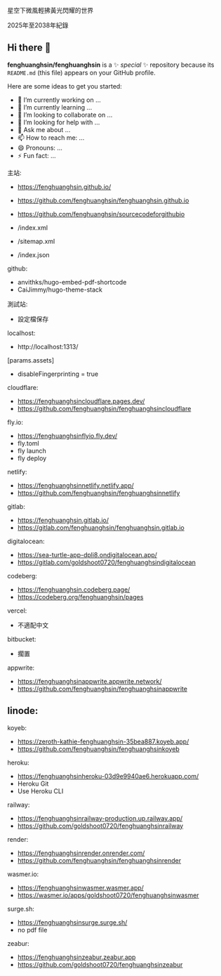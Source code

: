 星空下微風輕拂黃光閃耀的世界

2025年至2038年紀錄

## Hi there 👋

**fenghuanghsin/fenghuanghsin** is a ✨ _special_ ✨ repository because its `README.md` (this file) appears on your GitHub profile.

Here are some ideas to get you started:

- 🔭 I’m currently working on ...
- 🌱 I’m currently learning ...
- 👯 I’m looking to collaborate on ...
- 🤔 I’m looking for help with ...
- 💬 Ask me about ...
- 📫 How to reach me: ...
- 😄 Pronouns: ...
- ⚡ Fun fact: ...

主站:

- https://fenghuanghsin.github.io/

- https://github.com/fenghuanghsin/fenghuanghsin.github.io

- https://github.com/fenghuanghsin/sourcecodeforgithubio

- /index.xml

- /sitemap.xml

- /index.json

github:
- anvithks/hugo-embed-pdf-shortcode
- CaiJimmy/hugo-theme-stack

測試站:
- 設定檔保存

localhost:
- http://localhost:1313/

[params.assets]
- disableFingerprinting = true

cloudflare:
- https://fenghuanghsincloudflare.pages.dev/
- https://github.com/fenghuanghsin/fenghuanghsincloudflare

fly.io:
- https://fenghuanghsinflyio.fly.dev/
- fly.toml
- fly launch
- fly deploy

netlify:
- https://fenghuanghsinnetlify.netlify.app/
- https://github.com/fenghuanghsin/fenghuanghsinnetlify

gitlab:
- https://fenghuanghsin.gitlab.io/
- https://gitlab.com/fenghuanghsin/fenghuanghsin.gitlab.io

digitalocean:
- https://sea-turtle-app-dpli8.ondigitalocean.app/
- https://gitlab.com/goldshoot0720/fenghuanghsindigitalocean

codeberg:
- https://fenghuanghsin.codeberg.page/
- https://codeberg.org/fenghuanghsin/pages

vercel:
- 不適配中文

bitbucket:
- 擱置

appwrite:
- https://fenghuanghsinappwrite.appwrite.network/
- https://github.com/fenghuanghsin/fenghuanghsinappwrite

linode:
- 

koyeb:
- https://zeroth-kathie-fenghuanghsin-35bea887.koyeb.app/
- https://github.com/fenghuanghsin/fenghuanghsinkoyeb

heroku:
- https://fenghuanghsinheroku-03d9e9940ae6.herokuapp.com/
- Heroku Git
- Use Heroku CLI

railway:
- https://fenghuanghsinrailway-production.up.railway.app/
- https://github.com/goldshoot0720/fenghuanghsinrailway

render:
- https://fenghuanghsinrender.onrender.com/
- https://github.com/fenghuanghsin/fenghuanghsinrender

wasmer.io:
- https://fenghuanghsinwasmer.wasmer.app/
- https://wasmer.io/apps/goldshoot0720/fenghuanghsinwasmer

surge.sh:
- https://fenghuanghsinsurge.surge.sh/
- no pdf file

zeabur:
- https://fenghuanghsinzeabur.zeabur.app
- https://github.com/goldshoot0720/fenghuanghsinzeabur
